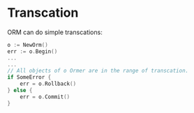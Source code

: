 # Transcation

ORM can do simple transcations:

```go
o := NewOrm()
err := o.Begin()
...
...
// All objects of o Ormer are in the range of transcation.
if SomeError {
	err = o.Rollback()
} else {
	err = o.Commit()
}
```
